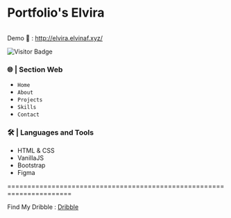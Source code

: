 # Portfolio's Elvira
<img src="https://raw.githubusercontent.com/elvirafimansyah/portfolio/master/img/pt.png" alt="">

Demo 🔗 : http://elvira.elvinaf.xyz/ 

![Visitor Badge](https://visitor-badges.glitch.me?username=elvirafimansyah&repo=portfolio&label=VISITOR&style=for-the-badge&color=%23363AA8&token=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&contentType=svg)

### 🌐 | Section Web
- `Home`
- `About` 
- `Projects`
- `Skills`
- `Contact`

### 🛠️ | Languages and Tools
- HTML & CSS
- VanillaJS
- Bootstrap
- Figma

======================================================================

Find My Dribble : <a href="https://dribbble.com/ElviraFir">Dribble</a>
